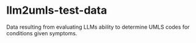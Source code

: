 # llm2umls-test-data
Data resulting from evaluating LLMs ability to determine UMLS codes for conditions given symptoms.
